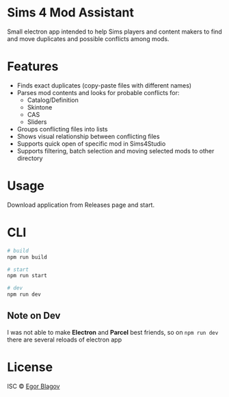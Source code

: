 # Sims 4 Mod Assistant

Small electron app intended to help Sims players and content makers to find and move duplicates and possible conflicts among mods.

# Features

-   Finds exact duplicates (copy-paste files with different names)
-   Parses mod contents and looks for probable conflicts for:
    -   Catalog/Definition
    -   Skintone
    -   CAS
    -   Sliders
-   Groups conflicting files into lists
-   Shows visual relationship between conflicting files
-   Supports quick open of specific mod in Sims4Studio
-   Supports filtering, batch selection and moving selected mods to other directory

# Usage

Download application from Releases page and start.

# CLI

```bash
# build
npm run build

# start
npm run start

# dev
npm run dev
```

## Note on Dev

I was not able to make **Electron** and **Parcel** best friends, so on `npm run dev` there are several reloads of electron app

# License

ISC © [Egor Blagov](https://github.com/EgorBlagov)
